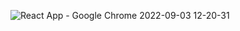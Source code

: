 ![React App - Google Chrome 2022-09-03 12-20-31](https://user-images.githubusercontent.com/86369548/188264651-6c946b0a-750a-471d-83d5-9be99e891c6c.gif)

